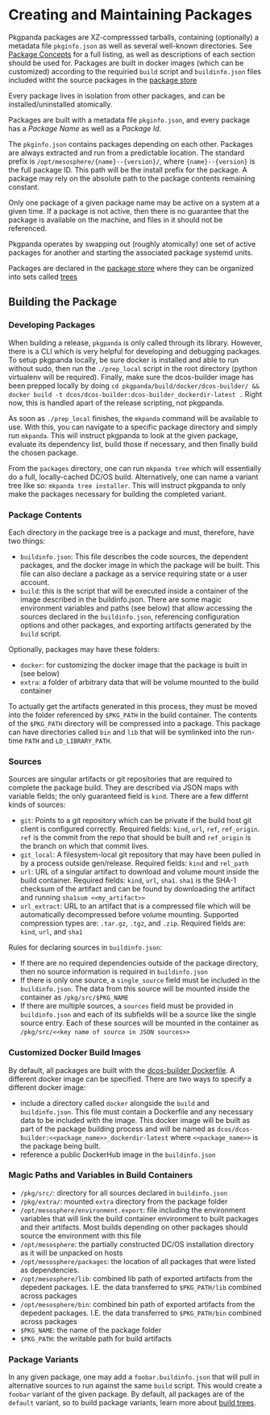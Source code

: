 # Creating and Maintaining Packages
Pkgpanda packages are XZ-compresssed tarballs, containing (optionally) a metadata file `pkginfo.json` as well as several well-known directories. See [Package Concepts](package_concepts.md) for a full listing, as well as descriptions of each section should be used for. Packages are built in docker images (which can be customized) according to the requiried `build` script and `buildinfo.json` files included witht the source packages in the [package store](../../packages)

Every package lives in isolation from other packages, and can be installed/uninstalled atomically.

Packages are built with a metadata file `pkginfo.json`, and every package has a *Package Name* as well as a *Package
Id*.

The `pkginfo.json` contains packages depending on each other.
Packages are always extracted and run from a predictable location. The standard prefix is
`/opt/mesosphere/{name}--{version}/`, where `{name}--{version}` is the full package ID. This path will be the install prefix for the package. A package may rely on the absolute path to the package contents remaining constant.

Only one package of a given package name may be active on a system at a given time. If a package is not active, then
there is no guarantee that the package is available on the machine, and files in it should not be referenced.

Pkgpanda operates by swapping out (roughly atomically) one set of active packages for another and starting the associated package systemd units.

Packages are declared in the [package store](../../packages) where they can be organized into sets called [trees](tree_concepts.md)

## Building the Package
### Developing Packages
When building a release, `pkgpanda` is only called through its library. However, there is a CLI which is very helpful for developing and debugging packages. To setup pkgpanda locally, be sure docker is installed and able to run without sudo, then run the `./prep_local` script in the root directory (python virtualenv will be required). Finally, make sure the dcos-builder image has been prepped locally by doing `cd pkgpanda/build/docker/dcos-builder/ && docker build -t dcos/dcos-builder:dcos-builder_dockerdir-latest .` Right now, this is handled apart of the release scripting, not pkgpanda.

As soon as `./prep_local` finishes, the `mkpanda` command will be available to use. With this, you can navigate to a specific package directory and simply run `mkpanda`. This will instruct pkgpanda to look at the given package, evaluate its dependency list, build those if necessary, and then finally build the chosen package.

From the `packages` directory, one can run `mkpanda tree` which will essentially do a full, locally-cached DC/OS build. Alternatively, one can name a variant tree like so: `mkpanda tree installer`. This will instruct pkgpanda to only make the packages necessary for building the completed variant.

### Package Contents
Each directory in the package tree is a package and must, therefore, have two things:
* `buildinfo.json`: This file describes the code sources, the dependent packages, and the docker image in which the package will be built. This file can also declare a package as a service requiring state or a user account.
* `build`: this is the script that will be executed inside a container of the image described in the buildinfo.json. There are some magic environment variables and paths (see below) that allow accessing the sources declared in the `buildinfo.json`, referencing configuration options and other packages, and exporting artifacts generated by the `build` script.

Optionally, packages may have these folders:
* `docker`: for customizing the docker image that the package is built in (see below)
* `extra`: a folder of arbitrary data that will be volume mounted to the build container

To actually get the artifacts generated in this process, they must be moved into the folder referenced by `$PKG_PATH` in the build container. The contents of the `$PKG_PATH` directory will be compressed into a package. This package can have directories called `bin` and `lib` that will be symlinked into the run-time `PATH` and `LD_LIBRARY_PATH`.


### Sources
Sources are singular artifacts or git repositories that are required to complete the package build. They are described via JSON maps with variable fields; the only guaranteed field is `kind`. There are a few differnt kinds of sources:
* `git`: Points to a git repository which can be private if the build host git client is configured correctly. Required fields: `kind`, `url`, `ref`, `ref_origin`. `ref` is the commit from the repo that should be built and `ref_origin` is the branch on which that commit lives.
* `git_local`: A filesystem-local git repository that may have been pulled in by a process outside gen/release. Required fields: `kind` and `rel_path`
* `url`: URL of a singular artifact to download and volume mount inside the build container. Required fields: `kind`, `url`, `sha1`. `sha1` is the SHA-1 checksum of the artifact and can be found by downloading the artifact and running `sha1sum <<my_artifact>>`
* `url_extract`: URL to an artifact that is a compressed file which will be automatically decompressed before volume mounting. Supported compression types are: `.tar.gz`, `.tgz`, and `.zip`. Required fields are: `kind`, `url`, and `sha1`

Rules for declaring sources in `buildinfo.json`:
* If there are no required dependencies outside of the package directory, then no source information is required in `buildinfo.json`
* If there is only one source, a `single_source` field must be included in the `buildinfo.json`. The data from this source will be mounted inside the container as `/pkg/src/$PKG_NAME`
* If there are multiple sources, a `sources` field must be provided in `buildinfo.json` and each of its subfields will be a source like the single source entry. Each of these sources will be mounted in the container as `/pkg/src/<<key name of source in JSON sources>>`

### Customized Docker Build Images

By default, all packages are built with the [dcos-builder Dockerfile](../pkgpanda/docker/dcos-builder). A different docker image can be specified. There are two ways to specify a different docker image:
* include a directory called `docker` alongside the `build` and `buildinfo.json`. This file must contain a Dockerfile and any necessary data to be included with the image. This docker image will be built as part of the package building process and will be named as `dcos/dcos-builder:<<package_name>>_dockerdir-latest` where `<<package_name>>` is the package being built.
* reference a public DockerHub image in the `buildinfo.json`

### Magic Paths and Variables in Build Containers
* `/pkg/src/`: directory for all sources declared in `buildinfo.json`
* `/pkg/extra/`: mounted `extra` directory from the package folder
* `/opt/mesosphere/environment.export`: file including the environment variables that will link the build container environment to built packages and their artifacts. Most builds depending on other packages should source the environment with this file
* `/opt/mesosphere`: the partially constructed DC/OS installation directory as it will be unpacked on hosts
* `/opt/mesosphere/packages`: the location of all packages that were listed as dependencies.
* `/opt/mesosphere/lib`: combined lib path of exported artifacts from the depedent packages. I.E. the data transferred to `$PKG_PATH/lib` combined across packages
* `/opt/mesosphere/bin`: combined bin path of exported artifacts from the depedent packages. I.E. the data transferred to `$PKG_PATH/bin` combined across packages
* `$PKG_NAME`: the name of the package folder
* `$PKG_PATH`: the writable path for build artifacts

### Package Variants
In any given package, one may add a `foobar.buildinfo.json` that will pull in alternative sources to run against the same `build` script. This would create a `foobar` variant of the given package. By default, all packages are of the `default` variant, so to build package variants, learn more about [build trees](tree_concepts.md).
